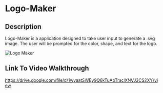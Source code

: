 # Logo-Maker

## Description
Logo-Maker is a application designed to take user input to generate a .svg image. The user will be prompted for the color, shape, and text for the logo.

![Logo Maker](./images/SVG_Logo.png)

## Link To Video Walkthrough
https://drive.google.com/file/d/1wyaatSWEy9Q6kTuAbTraclXNVJ3CS2XY/view 
